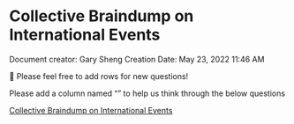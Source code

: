 # Collective Braindump on International Events

Document creator: Gary Sheng
Creation Date: May 23, 2022 11:46 AM

<aside>
🌱 Please feel free to add rows for new questions!

Please add a column named “<Your Name>” to help us think through the below questions

</aside>

[Collective Braindump on International Events](Collective%20Braindump%20on%20International%20Events%20e954f9edfbdc4042967f0c0c62fc4225/Collective%20Braindump%20on%20International%20Events%20e5715eb3031d4b06a941083040d26c25.csv)